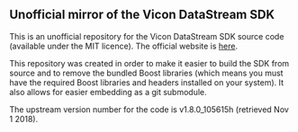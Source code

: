 ## Unofficial mirror of the Vicon DataStream SDK
This is an unofficial repository for the Vicon DataStream SDK source code (available under the MIT licence). The official website is [here](https://www.vicon.com/products/software/datastream-sdk).

This repository was created in order to make it easier to build the SDK from source and to remove the bundled Boost libraries (which means you must have the required Boost libraries and headers installed on your system). It also allows for easier embedding as a git submodule.

The upstream version number for the code is v1.8.0\_105615h (retrieved Nov 1 2018).
